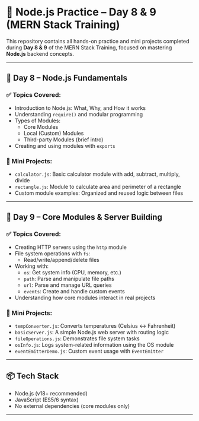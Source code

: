 # 🚀 Node.js Practice – Day 8 & 9 (MERN Stack Training)

This repository contains all hands-on practice and mini projects completed during **Day 8 & 9** of the MERN Stack Training, focused on mastering **Node.js** backend concepts.

---

## 📅 Day 8 – Node.js Fundamentals

### ✅ Topics Covered:
- Introduction to Node.js: What, Why, and How it works
- Understanding `require()` and modular programming
- Types of Modules:
  - Core Modules
  - Local (Custom) Modules
  - Third-party Modules (brief intro)
- Creating and using modules with `exports`

### 📁 Mini Projects:
- `calculator.js`: Basic calculator module with add, subtract, multiply, divide
- `rectangle.js`: Module to calculate area and perimeter of a rectangle
- Custom module examples: Organized and reused logic between files

---

## 📅 Day 9 – Core Modules & Server Building

### ✅ Topics Covered:
- Creating HTTP servers using the `http` module
- File system operations with `fs`:
  - Read/write/append/delete files
- Working with:
  - `os`: Get system info (CPU, memory, etc.)
  - `path`: Parse and manipulate file paths
  - `url`: Parse and manage URL queries
  - `events`: Create and handle custom events
- Understanding how core modules interact in real projects

### 📁 Mini Projects:
- `tempConverter.js`: Converts temperatures (Celsius ↔ Fahrenheit)
- `basicServer.js`: A simple Node.js web server with routing logic
- `fileOperations.js`: Demonstrates file system tasks
- `osInfo.js`: Logs system-related information using the OS module
- `eventEmitterDemo.js`: Custom event usage with `EventEmitter`

---

## 📦 Tech Stack
- Node.js (v18+ recommended)
- JavaScript (ES5/6 syntax)
- No external dependencies (core modules only)

---


